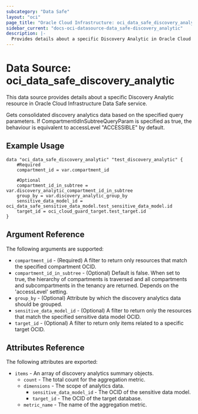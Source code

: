 ```yaml
---
subcategory: "Data Safe"
layout: "oci"
page_title: "Oracle Cloud Infrastructure: oci_data_safe_discovery_analytic"
sidebar_current: "docs-oci-datasource-data_safe-discovery_analytic"
description: |-
  Provides details about a specific Discovery Analytic in Oracle Cloud Infrastructure Data Safe service
---
```


# Data Source: oci_data_safe_discovery_analytic
This data source provides details about a specific Discovery Analytic resource in Oracle Cloud Infrastructure Data Safe service.

Gets consolidated discovery analytics data based on the specified query parameters.
If CompartmentIdInSubtreeQueryParam is specified as true, the behaviour
is equivalent to accessLevel "ACCESSIBLE" by default.


## Example Usage

```hcl
data "oci_data_safe_discovery_analytic" "test_discovery_analytic" {
	#Required
	compartment_id = var.compartment_id

	#Optional
	compartment_id_in_subtree = var.discovery_analytic_compartment_id_in_subtree
	group_by = var.discovery_analytic_group_by
	sensitive_data_model_id = oci_data_safe_sensitive_data_model.test_sensitive_data_model.id
	target_id = oci_cloud_guard_target.test_target.id
}
```

## Argument Reference

The following arguments are supported:

* `compartment_id` - (Required) A filter to return only resources that match the specified compartment OCID.
* `compartment_id_in_subtree` - (Optional) Default is false. When set to true, the hierarchy of compartments is traversed and all compartments and subcompartments in the tenancy are returned. Depends on the 'accessLevel' setting. 
* `group_by` - (Optional) Attribute by which the discovery analytics data should be grouped.
* `sensitive_data_model_id` - (Optional) A filter to return only the resources that match the specified sensitive data model OCID.
* `target_id` - (Optional) A filter to return only items related to a specific target OCID.


## Attributes Reference

The following attributes are exported:

* `items` - An array of discovery analytics summary objects.
	* `count` - The total count for the aggregation metric.
	* `dimensions` - The scope of analytics data.
		* `sensitive_data_model_id` - The OCID of the sensitive data model.
		* `target_id` - The OCID of the target database.
	* `metric_name` - The name of the aggregation metric.

